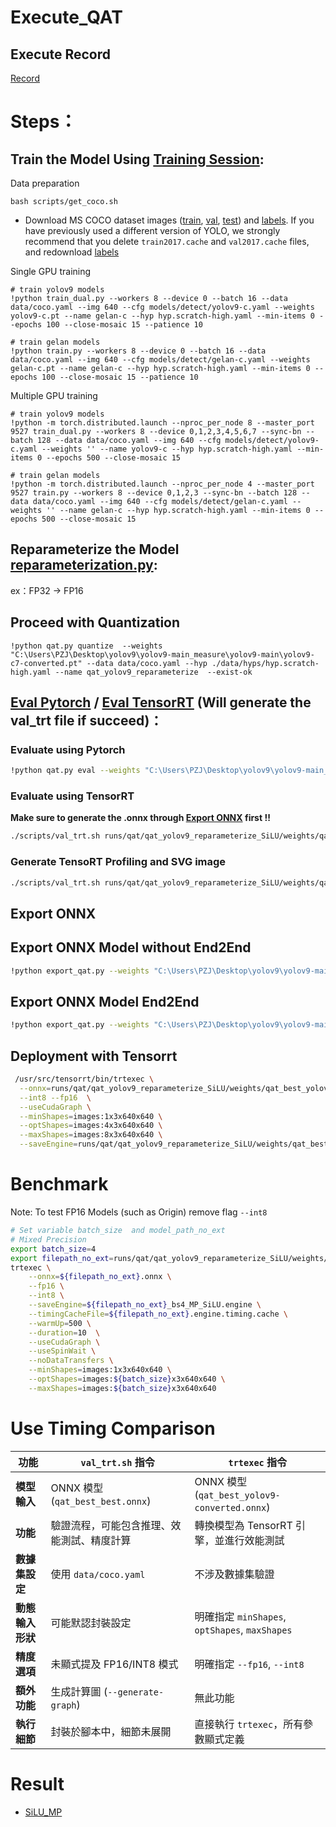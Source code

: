# Execute_QAT

## Execute Record
[Record](./execute_record/qat_record.env)  

# Steps：

## Train the Model Using [Training Session](https://github.com/WongKinYiu/yolov9/tree/main?tab=readme-ov-file#training):

Data preparation

``` shell
bash scripts/get_coco.sh
```

* Download MS COCO dataset images ([train](http://images.cocodataset.org/zips/train2017.zip), [val](http://images.cocodataset.org/zips/val2017.zip), [test](http://images.cocodataset.org/zips/test2017.zip)) and [labels](https://github.com/WongKinYiu/yolov7/releases/download/v0.1/coco2017labels-segments.zip). If you have previously used a different version of YOLO, we strongly recommend that you delete `train2017.cache` and `val2017.cache` files, and redownload [labels](https://github.com/WongKinYiu/yolov7/releases/download/v0.1/coco2017labels-segments.zip) 

Single GPU training

``` shell
# train yolov9 models
!python train_dual.py --workers 8 --device 0 --batch 16 --data data/coco.yaml --img 640 --cfg models/detect/yolov9-c.yaml --weights  yolov9-c.pt --name gelan-c --hyp hyp.scratch-high.yaml --min-items 0 --epochs 100 --close-mosaic 15 --patience 10

# train gelan models
!python train.py --workers 8 --device 0 --batch 16 --data data/coco.yaml --img 640 --cfg models/detect/gelan-c.yaml --weights  gelan-c.pt --name gelan-c --hyp hyp.scratch-high.yaml --min-items 0 --epochs 100 --close-mosaic 15 --patience 10
```

Multiple GPU training

``` shell
# train yolov9 models
!python -m torch.distributed.launch --nproc_per_node 8 --master_port 9527 train_dual.py --workers 8 --device 0,1,2,3,4,5,6,7 --sync-bn --batch 128 --data data/coco.yaml --img 640 --cfg models/detect/yolov9-c.yaml --weights '' --name yolov9-c --hyp hyp.scratch-high.yaml --min-items 0 --epochs 500 --close-mosaic 15

# train gelan models
!python -m torch.distributed.launch --nproc_per_node 4 --master_port 9527 train.py --workers 8 --device 0,1,2,3 --sync-bn --batch 128 --data data/coco.yaml --img 640 --cfg models/detect/gelan-c.yaml --weights '' --name gelan-c --hyp hyp.scratch-high.yaml --min-items 0 --epochs 500 --close-mosaic 15
```

## Reparameterize the Model [reparameterization.py](https://github.com/sunmooncode/yolov9/blob/main/tools/reparameterization.py):

ex：FP32 -> FP16

## Proceed with Quantization
```
!python qat.py quantize  --weights "C:\Users\PZJ\Desktop\yolov9\yolov9-main_measure\yolov9-main\yolov9-c7-converted.pt" --data data/coco.yaml --hyp ./data/hyps/hyp.scratch-high.yaml --name qat_yolov9_reparameterize  --exist-ok
```

## **[Eval Pytorch](#evaluate-using-pytorch)  / [Eval TensorRT](#evaluate-using-tensorrt) (Will generate the val_trt file if succeed)：**   


### Evaluate using Pytorch

```bash
!python qat.py eval --weights "C:\Users\PZJ\Desktop\yolov9\yolov9-main_measure\yolov9-main\yolov9-c7-converted.pt"  --name eval_qat_yolov9_reparameterize
```

### Evaluate using TensorRT

**Make sure to generate the .onnx through [Export ONNX](#export-onnx) first !!**

```bash
./scripts/val_trt.sh runs/qat/qat_yolov9_reparameterize_SiLU/weights/qat_best_yolov9-c7-converted.pt data/coco.yaml 640 
```

### Generate TensoRT Profiling and SVG image

```bash
./scripts/val_trt.sh runs/qat/qat_yolov9_reparameterize_SiLU/weights/qat_best_yolov9-c7-converted.pt data/coco.yaml 640 --generate-graph
```

## Export ONNX

## Export ONNX Model without End2End
```bash 
!python export_qat.py --weights "C:\Users\PZJ\Desktop\yolov9\yolov9-main_measure\yolov9-main\runs\qat\qat_yolov9_reparameterize_SiLU\weights\qat_best_yolov9-c7-converted.pt" --include onnx --dynamic --simplify --inplace
```

## Export ONNX Model End2End
```bash
!python export_qat.py --weights "C:\Users\PZJ\Desktop\yolov9\yolov9-main_measure\yolov9-main\runs\qat\qat_yolov9_reparameterize_SiLU\weights\qat_best_yolov9-c7-converted.pt" --include onnx_end2end
```

## Deployment with Tensorrt
```bash
 /usr/src/tensorrt/bin/trtexec \
  --onnx=runs/qat/qat_yolov9_reparameterize_SiLU/weights/qat_best_yolov9-c7-converted.onnx \
  --int8 --fp16  \
  --useCudaGraph \
  --minShapes=images:1x3x640x640 \
  --optShapes=images:4x3x640x640 \
  --maxShapes=images:8x3x640x640 \
  --saveEngine=runs/qat/qat_yolov9_reparameterize_SiLU/weights/qat_best_yolov9-c7-converted.engine
```

# Benchmark
Note: To test FP16 Models (such as Origin) remove flag `--int8`
```bash
# Set variable batch_size  and model_path_no_ext
# Mixed Precision
export batch_size=4
export filepath_no_ext=runs/qat/qat_yolov9_reparameterize_SiLU/weights/qat_best_yolov9-c7-converted
trtexec \
	--onnx=${filepath_no_ext}.onnx \
	--fp16 \
	--int8 \
	--saveEngine=${filepath_no_ext}_bs4_MP_SiLU.engine \
	--timingCacheFile=${filepath_no_ext}.engine.timing.cache \
	--warmUp=500 \
	--duration=10  \
	--useCudaGraph \
	--useSpinWait \
	--noDataTransfers \
	--minShapes=images:1x3x640x640 \
	--optShapes=images:${batch_size}x3x640x640 \
	--maxShapes=images:${batch_size}x3x640x640
```

# Use Timing Comparison


| 功能           | `val_trt.sh` 指令                                      | `trtexec` 指令                                         |
|----------------|------------------------------------------------------|-------------------------------------------------------|
| **模型輸入**   | ONNX 模型 (`qat_best_best.onnx`)                     | ONNX 模型 (`qat_best_yolov9-converted.onnx`)          |
| **功能**       | 驗證流程，可能包含推理、效能測試、精度計算             | 轉換模型為 TensorRT 引擎，並進行效能測試             |
| **數據集設定** | 使用 `data/coco.yaml`                                | 不涉及數據集驗證                                      |
| **動態輸入形狀** | 可能默認封裝設定                                    | 明確指定 `minShapes`, `optShapes`, `maxShapes`        |
| **精度選項**   | 未顯式提及 FP16/INT8 模式                            | 明確指定 `--fp16`, `--int8`                           |
| **額外功能**   | 生成計算圖 (`--generate-graph`)                      | 無此功能                                              |
| **執行細節**   | 封裝於腳本中，細節未展開                             | 直接執行 `trtexec`，所有參數顯式定義                 |

# Result

- [SiLU_MP](./SiLU_MP.pdf)













